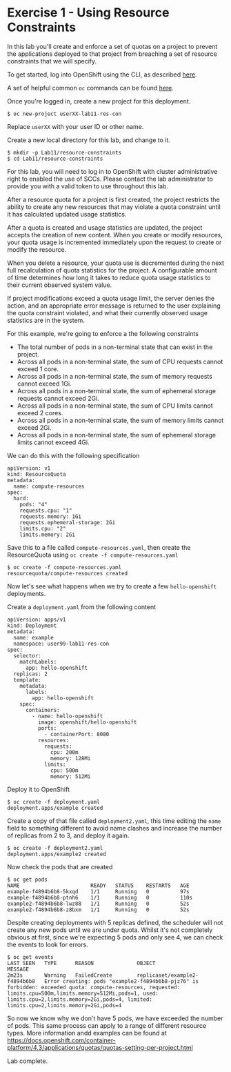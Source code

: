 # Exercise 1 - Using Resource Constraints

In this lab you'll create and enforce a set of quotas on a project to prevent the applications deployed to that project from breaching a set of resource constraints that we will specify.

To get started, log into OpenShift using the CLI, as described [here](../Getting-started/log-in-to-openshift.md).

A set of helpful common `oc` commands can be found [here](../Getting-started/oc-commands.md).

Once you're logged in, create a new project for this deployment.

```
$ oc new-project userXX-lab11-res-con
```

Replace `userXX` with your user ID or other name.

Create a new local directory for this lab, and change to it.

```
$ mkdir -p Lab11/resource-constraints
$ cd Lab11/resource-constraints
```

For this lab, you will need to log in to OpenShift with cluster administrative right to enabled the use of SCCs. Please contact the lab administrator to provide you with a valid token to use throughout this lab.

After a resource quota for a project is first created, the project restricts the ability to create any new resources that may violate a quota constraint until it has calculated updated usage statistics.

After a quota is created and usage statistics are updated, the project accepts the creation of new content. When you create or modify resources, your quota usage is incremented immediately upon the request to create or modify the resource.

When you delete a resource, your quota use is decremented during the next full recalculation of quota statistics for the project. A configurable amount of time determines how long it takes to reduce quota usage statistics to their current observed system value.

If project modifications exceed a quota usage limit, the server denies the action, and an appropriate error message is returned to the user explaining the quota constraint violated, and what their currently observed usage statistics are in the system.

For this example, we're going to enforce a the following constraints

- The total number of pods in a non-terminal state that can exist in the project.
- Across all pods in a non-terminal state, the sum of CPU requests cannot exceed 1 core.
- Across all pods in a non-terminal state, the sum of memory requests cannot exceed 1Gi.
- Across all pods in a non-terminal state, the sum of ephemeral storage requests cannot exceed 2Gi.
- Across all pods in a non-terminal state, the sum of CPU limits cannot exceed 2 cores.
- Across all pods in a non-terminal state, the sum of memory limits cannot exceed 2Gi.
- Across all pods in a non-terminal state, the sum of ephemeral storage limits cannot exceed 4Gi.
 
 We can do this with the following specification

```
apiVersion: v1
kind: ResourceQuota
metadata:
  name: compute-resources
spec:
  hard:
    pods: "4"
    requests.cpu: "1" 
    requests.memory: 1Gi 
    requests.ephemeral-storage: 2Gi 
    limits.cpu: "2" 
    limits.memory: 2Gi
```

Save this to a file called `compute-resources.yaml`, then create the ResourceQuota using `oc create -f compute-resources.yaml`

```
$ oc create -f compute-resources.yaml
resourcequota/compute-resources created
```

Now let's see what happens when we try to create a few `hello-openshift` deployments. 

Create a `deployment.yaml` from the following content

```
apiVersion: apps/v1
kind: Deployment
metadata:
  name: example
  namespace: user99-lab11-res-con
spec:
  selector:
    matchLabels:
      app: hello-openshift
  replicas: 2
  template:
    metadata:
      labels:
        app: hello-openshift
    spec:
      containers:
        - name: hello-openshift
          image: openshift/hello-openshift
          ports:
            - containerPort: 8080
          resources:
            requests:
              cpu: 200m
              memory: 128Mi
            limits:
              cpu: 500m
              memory: 512Mi
```

Deploy it to OpenShift

```
$ oc create -f deployment.yaml
deployment.apps/example created
```

Create a copy of that file called `deployment2.yaml`, this time editing the `name` field to something different to avoid name clashes and increase the number of replicas from 2 to 3, and deploy it again.

```
$ oc create -f deployment2.yaml
deployment.apps/example2 created
```

Now check the pods that are created

```
$ oc get pods
NAME                       READY   STATUS    RESTARTS   AGE
example-f4894b6b8-5kxqd    1/1     Running   0          97s
example-f4894b6b8-ptnh6    1/1     Running   0          110s
example2-f4894b6b8-lwz88   1/1     Running   0          52s
example2-f4894b6b8-z8bxm   1/1     Running   0          52s
```

Despite creating deployments with 5 replicas defined, the scheduler will not create any new pods until we are under quota. Whilst it's not completely obvious at first, since we're expecting 5 pods and only see 4, we can check the events to look for errors.

```
$ oc get events
LAST SEEN   TYPE      REASON              OBJECT                          MESSAGE
2m23s       Warning   FailedCreate        replicaset/example2-f4894b6b8   Error creating: pods "example2-f4894b6b8-pjz76" is forbidden: exceeded quota: compute-resources, requested: limits.cpu=500m,limits.memory=512Mi,pods=1, used: limits.cpu=2,limits.memory=2Gi,pods=4, limited: limits.cpu=2,limits.memory=2Gi,pods=4
```

So now we know why we don't have 5 pods, we have exceeded the number of pods. This same process can apply to a range of different resource types. More information andd examples can be found at https://docs.openshift.com/container-platform/4.3/applications/quotas/quotas-setting-per-project.html

Lab complete.